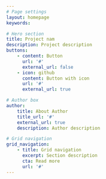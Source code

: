 ```yaml
---
# Page settings
layout: homepage
keywords:

# Hero section
title: Project nam
description: Project description
buttons:
    - content: Button
      url: '#'
      external_url: false
    - icon: github
      content: Button with icon
      url: '#'
      external_url: true

# Author box
author:
    title: About Author
    title_url: '#'
    external_url: true
    description: Author description

# Grid navigation
grid_navigation:
    - title: Grid navigation
      excerpt: Section description
      cta: Read more
      url: '#'
---
```

